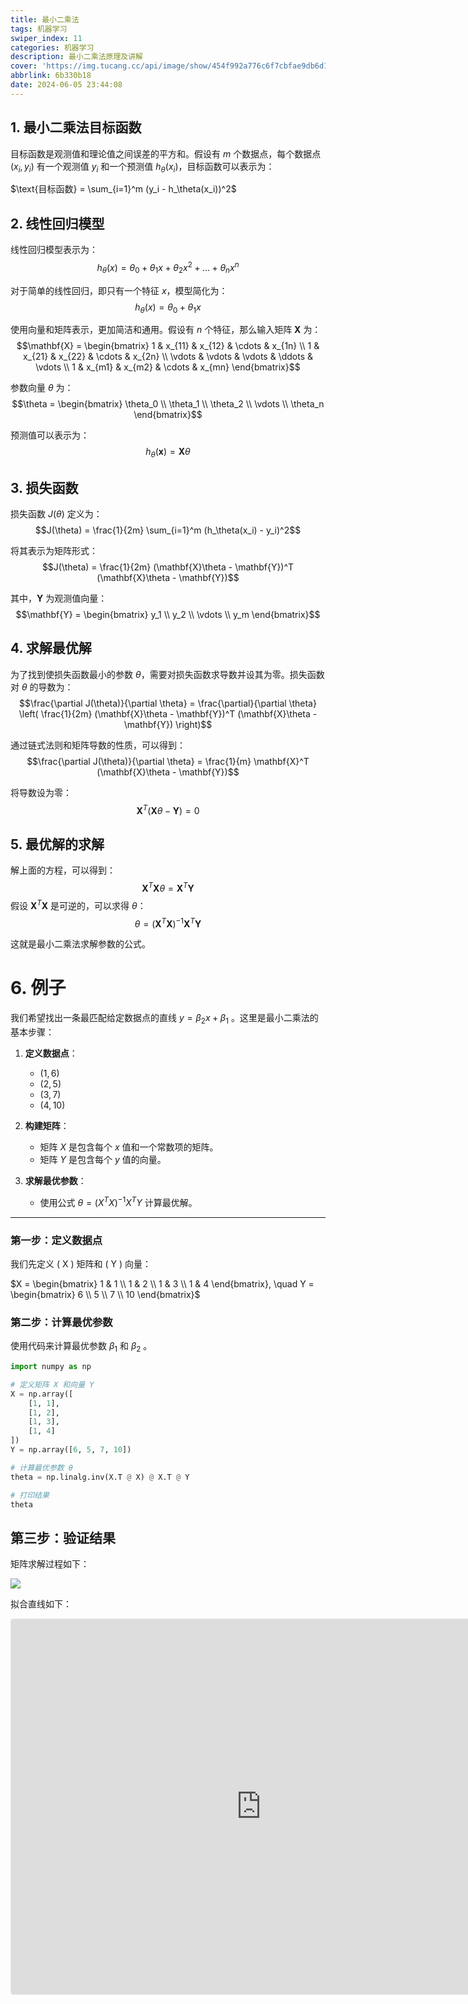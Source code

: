 ```yaml
---
title: 最小二乘法
tags: 机器学习
swiper_index: 11
categories: 机器学习
description: 最小二乘法原理及讲解
cover: 'https://img.tucang.cc/api/image/show/454f992a776c6f7cbfae9db6d113749f'
abbrlink: 6b330b18
date: 2024-06-05 23:44:08
---
```




## 1. 最小二乘法目标函数

目标函数是观测值和理论值之间误差的平方和。假设有 $m$ 个数据点，每个数据点 $(x_i, y_i)$ 有一个观测值 $y_i$ 和一个预测值 $h_\theta(x_i)$，目标函数可以表示为：

 $\text{目标函数} = \sum_{i=1}^m (y_i - h_\theta(x_i))^2$ 

## 2. 线性回归模型

线性回归模型表示为：
 $$h_\theta(x) = \theta_0 + \theta_1x + \theta_2x^2 + \ldots + \theta_nx^n$$ 

对于简单的线性回归，即只有一个特征 $x$，模型简化为：
 $$h_\theta(x) = \theta_0 + \theta_1x$$ 

使用向量和矩阵表示，更加简洁和通用。假设有 $n$ 个特征，那么输入矩阵 $\mathbf{X}$ 为：
 $$\mathbf{X} = \begin{bmatrix} 1 & x_{11} & x_{12} & \cdots & x_{1n} \\ 1 & x_{21} & x_{22} & \cdots & x_{2n} \\ \vdots & \vdots & \vdots & \ddots & \vdots \\ 1 & x_{m1} & x_{m2} & \cdots & x_{mn} \end{bmatrix}$$ 

参数向量 $\theta$ 为：
 $$\theta = \begin{bmatrix} \theta_0 \\ \theta_1 \\ \theta_2 \\ \vdots \\ \theta_n \end{bmatrix}$$ 

预测值可以表示为：
 $$h_\theta(\mathbf{x}) = \mathbf{X}\theta$$ 

## 3. 损失函数

损失函数 $J(\theta)$ 定义为：
 $$J(\theta) = \frac{1}{2m} \sum_{i=1}^m (h_\theta(x_i) - y_i)^2$$ 

将其表示为矩阵形式：
 $$J(\theta) = \frac{1}{2m} (\mathbf{X}\theta - \mathbf{Y})^T (\mathbf{X}\theta - \mathbf{Y})$$ 

其中，$\mathbf{Y}$ 为观测值向量：
 $$\mathbf{Y} = \begin{bmatrix} y_1 \\ y_2 \\ \vdots \\ y_m \end{bmatrix}$$ 

## 4. 求解最优解

为了找到使损失函数最小的参数 $\theta$，需要对损失函数求导数并设其为零。损失函数对 $\theta$ 的导数为：
 $$\frac{\partial J(\theta)}{\partial \theta} = \frac{\partial}{\partial \theta} \left( \frac{1}{2m} (\mathbf{X}\theta - \mathbf{Y})^T (\mathbf{X}\theta - \mathbf{Y}) \right)$$ 

通过链式法则和矩阵导数的性质，可以得到：
 $$\frac{\partial J(\theta)}{\partial \theta} = \frac{1}{m} \mathbf{X}^T (\mathbf{X}\theta - \mathbf{Y})$$ 

将导数设为零：
 $$\mathbf{X}^T (\mathbf{X}\theta - \mathbf{Y}) = 0$$ 

## 5. 最优解的求解

解上面的方程，可以得到：
 $$\mathbf{X}^T\mathbf{X}\theta = \mathbf{X}^T\mathbf{Y}$$ 
假设 $\mathbf{X}^T\mathbf{X}$  是可逆的，可以求得 $\theta$：
 $$\theta = (\mathbf{X}^T\mathbf{X})^{-1}\mathbf{X}^T\mathbf{Y}$$

这就是最小二乘法求解参数的公式。

# 6. 例子

我们希望找出一条最匹配给定数据点的直线  $y = \beta_2 x + \beta_1$ 。这里是最小二乘法的基本步骤：

1. **定义数据点**：
   -  $(1, 6)$
   -  $(2, 5)$
   -  $(3, 7)$
   -  $(4, 10)$

2. **构建矩阵**：
   - 矩阵  $X$  是包含每个  $x$  值和一个常数项的矩阵。
   - 矩阵  $Y$  是包含每个  $y$  值的向量。

3. **求解最优参数**：
   - 使用公式  $\theta = (X^T X)^{-1} X^T Y$  计算最优解。

***

### 第一步：定义数据点

我们先定义 \( X \) 矩阵和 \( Y \) 向量：

 $X = \begin{bmatrix} 1 & 1 \\ 1 & 2 \\ 1 & 3 \\ 1 & 4 \end{bmatrix}, \quad Y = \begin{bmatrix} 6 \\ 5 \\ 7 \\ 10 \end{bmatrix}$ 

### 第二步：计算最优参数

使用代码来计算最优参数  $\beta_1$  和  $\beta_2$ 。

```python
import numpy as np

# 定义矩阵 X 和向量 Y
X = np.array([
    [1, 1],
    [1, 2],
    [1, 3],
    [1, 4]
])
Y = np.array([6, 5, 7, 10])

# 计算最优参数 θ
theta = np.linalg.inv(X.T @ X) @ X.T @ Y

# 打印结果
theta
```

## 第三步：验证结果

矩阵求解过程如下：

![](https://img.tucang.cc/api/image/show/a4ad40fb54be3b73c9d4a2a88efaf6e0)

拟合直线如下：

<iframe src="https://www.geogebra.org/classic/sujkvht7?embed" width="800" height="600" allowfullscreen style="border: 1px solid #e4e4e4;border-radius: 4px;" frameborder="0"></iframe>

